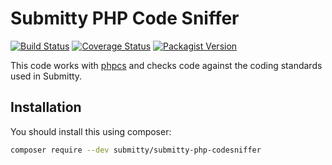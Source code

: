 # Submitty PHP Code Sniffer

[![Build Status](https://travis-ci.com/Submitty/submitty-php-codesniffer.svg?branch=master)](https://travis-ci.com/Submitty/submitty-php-codesniffer)
[![Coverage Status](https://coveralls.io/repos/github/Submitty/submitty-php-codesniffer/badge.svg?branch=master)](https://coveralls.io/github/Submitty/submitty-php-codesniffer?branch=master)
[![Packagist Version](https://img.shields.io/packagist/v/submitty/php-codesniffer.svg)](https://packagist.org/packages/submitty/php-codesniffer)

This code works with [phpcs](https://github.com/squizlabs/PHP_CodeSniffer) and
checks code against the coding standards used in Submitty.

## Installation

You should install this using composer:

```bash
composer require --dev submitty/submitty-php-codesniffer
```
